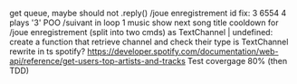 get queue, maybe should not .reply()
/joue enregistrement id fix: 3 6554 4 plays '3'
POO
/suivant in loop 1 music show next song title
cooldown for /joue enregistrement (split into two cmds)
as TextChannel | undefined: create a function that retrieve channel and check their type is TextChannel
rewrite in ts
spotify? https://developer.spotify.com/documentation/web-api/reference/get-users-top-artists-and-tracks
Test covergage 80% (then TDD)
